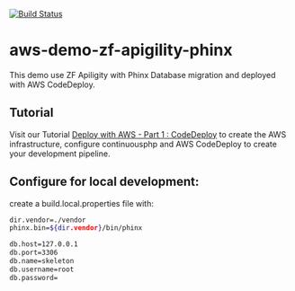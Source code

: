 [![Build Status](https://status.continuousphp.com/git-hub/continuousdemo/aws-demo-zf-apigility-phinx?token=0882c9e4-877f-4ecb-9625-2ce222eae2c7)](https://continuousphp.com/git-hub/continuousdemo/aws-demo-zf-apigility-phinx)

# aws-demo-zf-apigility-phinx

This demo use ZF Apiligity with Phinx Database migration and deployed with AWS CodeDeploy.

## Tutorial

Visit our Tutorial [Deploy with AWS - Part 1 : CodeDeploy](https://continuousphp.com/tutorial/deploy-with-aws-part-1-codedeploy/) to create the AWS infrastructure, configure continuousphp and AWS CodeDeploy to create your development pipeline.

## Configure for local development:

create a build.local.properties file with:

```bash
dir.vendor=./vendor
phinx.bin=${dir.vendor}/bin/phinx

db.host=127.0.0.1
db.port=3306
db.name=skeleton
db.username=root
db.password=
```
